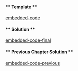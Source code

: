 <!-- Add translation for the following page: https://vyper.fun/#/1/mappings
Do NOT change the code below. The below code runs the code editor -->

<!-- tabs:start -->

#### ** Template **

[embedded-code](../assets/1/1.5-template-code.vy ':include :type=code embed-template')

#### ** Solution **

[embedded-code-final](../assets/1/1.5-finished-code.vy ':include :type=code embed-final')

#### ** Previous Chapter Solution **

[embedded-code-previous](../assets/1/1.4-finished-code.vy ':include :type=code embed-previous')

<!-- tabs:end -->
